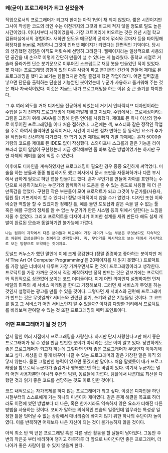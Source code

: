 ### 왜(굳이) 프로그래머가 되고 싶었을까

  직업으로서의 프로그래머가 되고자 한지는 아직 1년이 채 되지 않았다. 짧은 시간이지만 그사이 작성한 코드의 라인 수는 이전까지의 그것과 비교해 적지 않을 정도로 밀도 높은 시간이었다. 어디서부터 시작이었을까. 가장 끄트머리에 떠오르는 것은 유년 시절 학교 컴퓨터실에서의 경험이다. 새하얀 윈도우 메모장의 공백에 꺾쇠와 로마자 등을 타이핑해 확장자를 html로 저장하니 그것이 인터넷 페이지가 되었다는 단편적인 기억이다. 당시의 생경했던 경험은 아직도 머릿속에 선명히 그려진다. 웹페이지라는 일상적으로 사용되던 공간을 내 손으로 이렇게 간단히 만들어 낼 수 있다는 게 놀라웠다. 중학교 시절로 거슬러 올라가면 단순 분기문으로 이루어진 스크립트로 채팅 봇을 만들었던 적이 있었다. 봇 자체는 프로그래밍 경험이 있던 다른 사람이 짜고 분기문만 간간이 만들어 제대로 된 프로그래밍을 했다고 보기는 힘들었지만 정말 즐겁게 했던 작업이었다. 어떤 입력값을 넣으면 단문을 출력하는 단순한 기능뿐인 봇이었는데 누군가 사용하고 즐거워해 주는 것은 꽤나 자극적이었다. 이것은 지금도 내가 프로그래밍을 하는 이유 중 큰 줄기를 차지한다.

  그 후 여러 외도를 거쳐 디자인을 전공하게 되었는데 거기서 인터렉티브 디자인이라는 수업을 듣기 전까지 프로그래밍에 대해 까맣게 잊고 지냈다. 수업에서는 프로세싱이라는 그림을 그리기 위해 JAVA를 래핑해 만든 언어를 사용했다. 제대로 된 하나 이상의 함수로 이루어진 프로그래밍을 이때 처음 접하였다. 그전에는 책, 포스터와 같은 정적인 작업을 주로 하여서 클릭하면 움직이거나, 시간이 지나면 점차 변하는 등 동적인 요소가 추가된 작업들이 신선하게 다가왔다. 한 학기 동안 제대로 빠져 기말 과제에는 혼자 5000줄가량의 코드를 제대로 된 IDE도 없이 작성했다. 스와이프나 스크롤과 같은 기능을 라이브러리 없이 일일이 구현했는데 지금 생각해보면 좀 바보 같은 방법이었기는 하지만 구현 자체의 재미를 몸에 익힐 수 있었다.

  이후에도 디자인을 계속하였지만 프로그래밍이 필요한 경우 종종 요긴하게 써먹었다. 미술을 하는 분들과 종종 협업하기도 했고 회사에서 문서 조판을 자동화하거나 다른 부서에서 급하게 필요로 하던 앱을 만들기도 했다. 혼자 무언가를 만들어 자아를 표현하는 수단으로 사용하기보다는 누군가와 함께하거나 도움을 줄 수 있는 용도로 사용할 때 더 큰 만족감을 얻었다. 구현된 작은 부분들이 모여 프로덕트가 되고 그것이 누군가를(사용자, 팀원 등) 기쁘게까지 할 수 있다니! 정말 매력적이지 않을 수가 없었다. 디자인 또한 이와 비슷한 역할을 할 수 있겠지만 정해진 틀, 예를 들면 포토샵과 같은 속을 알 수 없는 툴 혹은 애플 구글의 정체를 알 수 없는 누군가가 만든 시스템 등의 위에서 일한다는 느낌을 지울 수 없었다. 그리고 프로덕트를 디자이너가 어떠한 설계를 세워 만든다 해도 실제 개발이 완료된 모습과 동일하기란 불가능에 가깝다. 


```
나는 컴퓨터 과학에서 다른 분야들과 비교하여 가장 차이가 나는 부분은 무엇보다도 지속적으로 차원이 급상승한다는 점이라고 생각합니다. 즉, 무언가를 미시적으로 보는 데에서 거시적으로 보는 방향으로 도약하는 것이지요.
```

  도널드 커누스가 했던 말인데 이에 크게 공감한다.(정말 존경하고 좋아하는 분이지만 저서'The Art Of Computer Programming'은 20페이지를 채 읽지 못했다.) 프로덕트를 가장 넓은 너비에서 다루며 가장 가까우면서도 먼 것이 프로그래밍이라고 생각한다. 프로덕트를 가장 가까운 곳에서 직접 제작하지만 정작 만드는 것은 겉보기에는 프로덕트와 직접적으로 상관없어 보이는 코드 더미들이다. 이게 어떤 의미인지 설명하자면 먼저 배달의 민족의 새 서비스 마케팅을 한다고 가정해보자. 그러면 새 서비스가 무엇을 하는 것인지 설명하는 광고를 만들 수 있을 것이다. 그렇다면 새 서비스와 관련해 프로그래머가 만드는 것은 무엇일까? 서비스와 관련된 읽기, 쓰기와 같은 기능들일 것이다. 그 코드를 읽고 그 서비스가 어떤 서비스인지 알 수 있을까? 이처럼 다양한 거리에서 프로덕트를 바라보며 관여할 수 있는 것 또한 프로그래밍의 매력 포인트이다.


### 어떤 프로그래머가 될 것 인가

  앞서 말한 여러 지점에서 프로그래밍을 사랑한다. 하지만 단지 사랑한다고만 해서 좋은 프로그래머가 될 수 있을 만큼 만만한 분야가 아니라는 것은 이미 알고 있다. 당연하게도 좋은 프로그래머가 되고자 하는데 그렇다면 먼저 좋은 프로그래머가 무엇인지 이야기해 보고 싶다. 세상을 더 좋게 바꾸어 나갈 수 있는 프로그래머와 같은 거창한 말은 아직 와닿지 않는다. 물론 그럴만한 능력이 있으면 좋겠지만 말이다. 처음 말했듯이 내가 프로그래밍을 함으로써 누군가가 즐겁거나 행복했으면 하는 바람이 있다. 여기서 누군가는 멀리 어떤 사용자뿐만 아니라 주변의 팀원, 동료들에 가깝다. 팀플에서 나름대로 최선을 다했던 것과 읽기 좋은 코드를 선망하는 것도 이로 인한 것이다. 
  
  코드 내적으로는 자가복제를 하지 않는 프로그래머가 되고 싶다. 이것은 디자인을 하던 시절부터의 스스로에게 거는 하나의 미션이자 재미였다. 같은 문제 해결을 목표로 하더라도 이전에 썼던 방법보다 더 나은, 혹은 한가지라도 익숙하지 않은 요소가 더해진 다른 방법을 사용하는 것이다. 포비가 말하는 의식적인 연습의 일종인데 업무라는 특성상 일정한 틀을 벗어날 수 없는 상황에서 매너리즘에 빠지지 않기 위한 하나의 수단이자 놀이였다. 이를 반복하면 어제보다 나은 자신이 되는 것이 불가능하지 않을 것이다.
  
  아직 최소 반 백 년은 프로그래밍 혹은 다른 생산 활동을 할 날들이 남아있다. 그동안 주변의 작은곳 부터 배려하며 챙기고 하루하루 더 앞으로 나아간다면 좋은 프로그래머, 더 나아가 좋은 사람이 될 수 있지 않을까 한다.  
